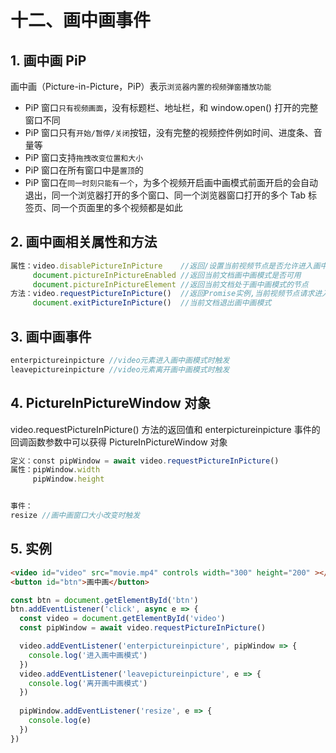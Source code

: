 # 十二、画中画事件

## 1. 画中画 PiP

画中画（Picture-in-Picture，PiP）表示`浏览器内置的视频弹窗播放功能`

* PiP 窗口`只有视频画面`，没有标题栏、地址栏，和 window.open() 打开的完整窗口不同
* PiP 窗口只有`开始/暂停/关闭`按钮，没有完整的视频控件例如时间、进度条、音量等
* PiP 窗口支持`拖拽改变位置和大小`
* PiP 窗口在所有窗口中是`置顶`的
* PiP 窗口在`同一时刻只能有一个`，为多个视频开启画中画模式前面开启的会自动退出，同一个浏览器打开的多个窗口、同一个浏览器窗口打开的多个 Tab 标签页、同一个页面里的多个视频都是如此

## 2. 画中画相关属性和方法

```javascript
属性：video.disablePictureInPicture    //返回/设置当前视频节点是否允许进入画中画模式
     document.pictureInPictureEnabled //返回当前文档画中画模式是否可用
     document.pictureInPictureElement //返回当前文档处于画中画模式的节点
方法：video.requestPictureInPicture()  //返回Promise实例,当前视频节点请求进入画中画模式
     document.exitPictureInPicture()  //当前文档退出画中画模式
```

## 3. 画中画事件

```javascript
enterpictureinpicture //video元素进入画中画模式时触发
leavepictureinpicture //video元素离开画中画模式时触发
```

## 4. PictureInPictureWindow 对象

video.requestPictureInPicture() 方法的返回值和 enterpictureinpicture 事件的回调函数参数中可以获得 PictureInPictureWindow 对象

```javascript
定义：const pipWindow = await video.requestPictureInPicture()
属性：pipWindow.width
     pipWindow.height


事件：
resize //画中画窗口大小改变时触发
```

## 5. 实例

```html
<video id="video" src="movie.mp4" controls width="300" height="200" ></video>
<button id="btn">画中画</button>
```

```javascript
const btn = document.getElementById('btn')
btn.addEventListener('click', async e => {
  const video = document.getElementById('video')
  const pipWindow = await video.requestPictureInPicture()

  video.addEventListener('enterpictureinpicture', pipWindow => {
    console.log('进入画中画模式')
  })
  video.addEventListener('leavepictureinpicture', e => {
    console.log('离开画中画模式')
  })
  
  pipWindow.addEventListener('resize', e => {
    console.log(e)
  })
})
```
